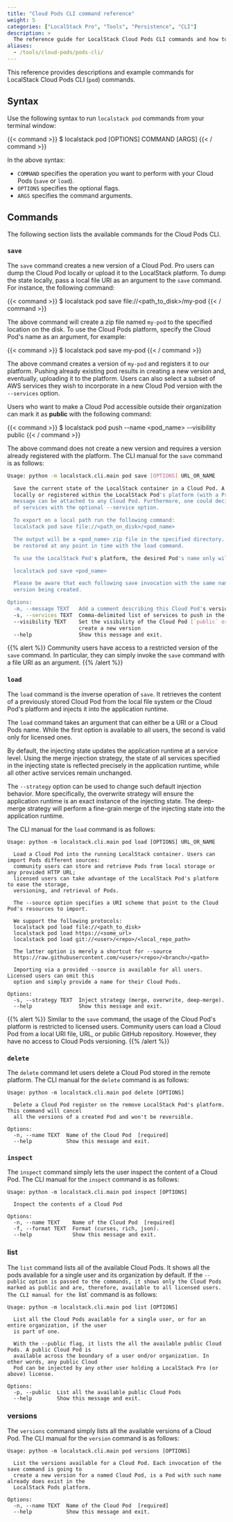 ```yaml
---
title: "Cloud Pods CLI command reference"
weight: 5
categories: ["LocalStack Pro", "Tools", "Persistence", "CLI"]
description: >
  The reference guide for LocalStack Cloud Pods CLI commands and how to get started on using them!
aliases:
  - /tools/cloud-pods/pods-cli/
---
```


This reference provides descriptions and example commands for LocalStack Cloud Pods CLI (`pod`) commands.

## Syntax

Use the following syntax to run `localstack pod` commands from your terminal window:

{{< command >}}
$ localstack pod [OPTIONS] COMMAND [ARGS]
{{< / command >}}

In the above syntax:
- `COMMAND` specifies the operation you want to perform with your Cloud Pods (`save` or `load`).
- `OPTIONS` specifies the optional flags.
- `ARGS` specifies the command arguments.

## Commands

The following section lists the available commands for the Cloud Pods CLI.

### `save`

The `save` command creates a new version of a Cloud Pod. Pro users can dump the Cloud Pod locally or upload it to the LocalStack platform. To dump the state locally, pass a local file URI as an argument to the `save` command. For instance, the following command:

{{< command >}}
$ localstack pod save file://<path_to_disk>/my-pod
{{< / command >}}

The above command will create a zip file named `my-pod` to the specified location on the disk. To use the Cloud Pods platform, specify the Cloud Pod's name as an argument, for example:

{{< command >}}
$ localstack pod save my-pod
{{< / command >}}

The above command creates a version of `my-pod` and registers it to our platform. Pushing already existing pod results in creating a new version and, eventually, uploading it to the platform. Users can also select a subset of AWS services they wish to incorporate in a new Cloud Pod version with the `--services` option.

Users who want to make a Cloud Pod accessible outside their organization can mark it as **public** with the following command:

{{< command >}}
$ localstack pod push --name <pod_name> --visibility public
{{< / command >}}

The above command does not create a new version and requires a version already registered with the platform. The CLI manual for the `save` command is as follows:

```bash
Usage: python -m localstack.cli.main pod save [OPTIONS] URL_OR_NAME

  Save the current state of the LocalStack container in a Cloud Pod. A Cloud Pod can be exported
  locally or registered within the LocalStack Pod's platform (with a Pro license). An optional
  message can be attached to any Cloud Pod. Furthermore, one could decide to export only a subset
  of services with the optional --service option.

  To export on a local path run the following command:
  localstack pod save file://<path_on_disk>/<pod_name>

  The output will be a <pod_name> zip file in the specified directory. This Cloud Pod instance can
  be restored at any point in time with the load command.

  To use the LocalStack Pod's platform, the desired Pod's name only will suffice, e,g.:

  localstack pod save <pod_name>

  Please be aware that each following save invocation with the same name will result in a new
  version being created.

Options:
  -m, --message TEXT   Add a comment describing this Cloud Pod's version
  -s, --services TEXT  Comma-delimited list of services to push in the Cloud Pod (all by default)
  --visibility TEXT    Set the visibility of the Cloud Pod [`public` or `private`]. Does not
                       create a new version
  --help               Show this message and exit.
```

{{% alert %}}
Community users have access to a restricted version of the `save` command.  In particular, they can simply invoke the `save` command with a file URI as an argument.
{{% /alert %}}

### `load`

The `load` command is the inverse operation of `save`. It retrieves the content of a previously stored Cloud Pod from the local file system or the Cloud Pod's platform and injects it into the application runtime.

The `load` command takes an argument that can either be a URI or a Cloud Pods name. While the first option is available to all users, the second is valid only for licensed ones.

By default, the injecting state updates the application runtime at a service level. Using the merge injection strategy, the state of all services specified in the injecting state is reflected precisely in the application runtime, while all other active services remain unchanged.

The `--strategy` option can be used to change such default injection behavior. More specifically, the overwrite strategy will ensure the application runtime is an exact instance of the injecting state. The deep-merge strategy will perform a fine-grain merge of the injecting state into the application runtime.

The CLI manual for the `load` command is as follows:

```shell
Usage: python -m localstack.cli.main pod load [OPTIONS] URL_OR_NAME

  Load a Cloud Pod into the running LocalStack container. Users can import Pods different sources:
  community users can store and retrieve Pods from local storage or any provided HTTP URL;
  licensed users can take advantage of the LocalStack Pod's platform to ease the storage,
  versioning, and retrieval of Pods.

  The --source option specifies a URI scheme that point to the Cloud Pod's resources to import.

  We support the following protocols:
  localstack pod load file://<path_to_disk>
  localstack pod load https://<some_url>
  localstack pod load git://<user>/<repo>/<local_repo_path>

  The latter option is merely a shortcut for --source
  https://raw.githubusercontent.com/<user>/<repo>/<branch>/<path>

  Importing via a provided --source is available for all users. Licensed users can omit this
  option and simply provide a name for their Cloud Pods.

Options:
  -s, --strategy TEXT  Inject strategy (merge, overwrite, deep-merge).
  --help               Show this message and exit.
```

{{% alert %}}
Similar to the `save` command, the usage of the Cloud Pod's platform is restricted to licensed users. Community users can load a Cloud Pod from a local URI file, URL, or public GitHub repository. However, they have no access to Cloud Pods versioning.
{{% /alert %}}

### `delete`

The `delete` command let users delete a Cloud Pod stored in the remote platform. The CLI manual for the `delete` command is as follows:

```shell
Usage: python -m localstack.cli.main pod delete [OPTIONS]

  Delete a Cloud Pod register on the remove LocalStack Pod's platform. This command will cancel
  all the versions of a created Pod and won't be reversible.

Options:
  -n, --name TEXT  Name of the Cloud Pod  [required]
  --help           Show this message and exit.
```

### `inspect`

The `inspect` command simply lets the user inspect the content of a Cloud Pod. The CLI manual for the `inspect` command is as follows:

```shell
Usage: python -m localstack.cli.main pod inspect [OPTIONS]

  Inspect the contents of a Cloud Pod

Options:
  -n, --name TEXT    Name of the Cloud Pod  [required]
  -f, --format TEXT  Format (curses, rich, json).
  --help             Show this message and exit.
```

### list

The `list` command lists all of the available Cloud Pods. It shows all the pods available for a single user and its organization by default. If the `--public option is passed to the commands, it shows only the Cloud Pods marked as public and are, therefore, available to all licensed users. The CLI manual for the `list` command is as follows:

```shell
Usage: python -m localstack.cli.main pod list [OPTIONS]

  List all the Cloud Pods available for a single user, or for an entire organization, if the user
  is part of one.

  With the --public flag, it lists the all the available public Cloud Pods. A public Cloud Pod is
  available across the boundary of a user ond/or organization. In other words, any public Cloud
  Pod can be injected by any other user holding a LocalStack Pro (or above) license.

Options:
  -p, --public  List all the available public Cloud Pods
  --help        Show this message and exit.
```

### versions

The `versions` command simply lists all the available versions of a Cloud Pod. The CLI manual for the `version` command is as follows:

```shell
Usage: python -m localstack.cli.main pod versions [OPTIONS]

  List the versions available for a Cloud Pod. Each invocation of the save command is going to
  create a new version for a named Cloud Pod, is a Pod with such name already does exist in the
  LocalStack Pods platform.

Options:
  -n, --name TEXT  Name of the Cloud Pod  [required]
  --help           Show this message and exit.
```
